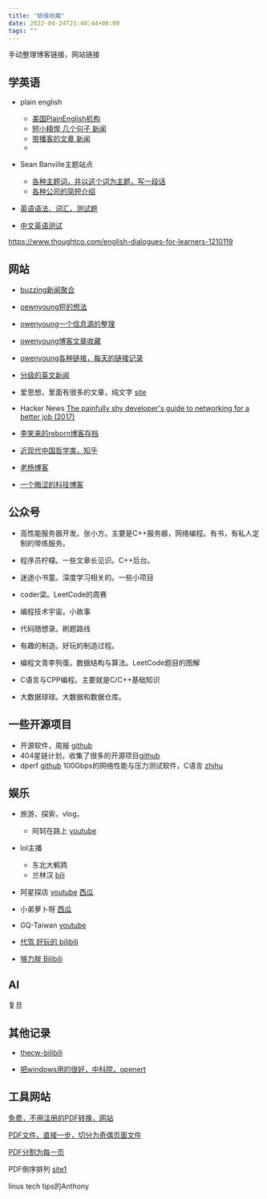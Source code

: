 ```yaml
---
title: "链接收藏"
date: 2022-04-24T21:40:44+08:00
tags: ""
---
```


手动整理博客链接，网站链接

## 学英语

+ plain english
  + [美国PlainEnglish机构](https://www.plainlanguage.gov/resources/articles/)
  + [短小精悍 几个句子 新闻](https://simpleenglishnews.com/)
  + [带播客的文章 新闻](https://www.theringer.com/plain-english-with-derek-thompson-podcast)
  + 

+ Sean Banville主题站点
  + [各种主题词，并以这个词为主题，写一段话](https://listenaminute.com/)
  + [各种公司的简短介绍](https://businessenglishmaterials.com/)

+ [英语语法、词汇，测试题](http://a4esl.org/)
+ [中文英语测试](http://iteslj.org/v/c/)

<https://www.thoughtco.com/english-dialogues-for-learners-1210119>

## 网站

+ [buzzing新闻聚合](https://www.buzzing.cc/)

+ [oewnyoung短的想法](https://www.owenyoung.com/thoughts/)

+ [owenyoung一个信息源的整理](https://www.owenyoung.com/sources/)

+ [owenyoung博客文章收藏](https://clip.owenyoung.com/)

+ [owenyoung各种链接，每天的链接记录](https://www.owenyoung.com/categories/journal/)

+ [分级的英文新闻](https://breakingnewsenglish.com/)

+ 爱思想，里面有很多的文章，纯文字 [site](https://www.aisixiang.com/data/133663.html)

+ Hacker News [The painfully shy developer's guide to networking for a better job (2017)](https://news.ycombinator.com/item?id=30495342)

+ [李笑来的reborn博客存档](http://web.archive.org/web/20130805212653/http://wordpress.lixiaolai.com/ )

+ [近现代中国哲学类，知乎](https://www.zhihu.com/question/286856975)

+ [老杨博客](http://www.999kg.com/chinese/whatsnew/2013/lettertofriends.htm)

+ [一个晦涩的科技博客](https://writings.stephenwolfram.com/2018/04/learning-about-the-future-from-2001-a-space-odyssey-fifty-years-later/)

## 公众号

+ 高性能服务器开发。张小方。主要是C++服务器，网络编程。有书，有私人定制的带练服务。

+ 程序员柠檬。一些文章长见识。C++后台。

+ 迷途小书童。深度学习相关的。一些小项目

+ coder梁。LeetCode的周赛

+ 编程技术宇宙。小故事

+ 代码随想录。刷题路线

+ 有趣的制造。好玩的制造过程。

+ 编程文青李狗蛋。数据结构与算法。LeetCode题目的图解

+ C语言与CPP编程。主要就是C/C++基础知识

+ 大数据球球。大数据和数据仓库。

## 一些开源项目

+ 开源软件，周报 [github](https://github.com/Jackpopc/DevWeekly)
+ 404星链计划，收集了很多的开源项目[github](https://github.com/knownsec/404StarLink)
+ dperf [github](https://github.com/pengjianzhang/dperf)  100Gbps的网络性能与压力测试软件，C语言 [zhihu](https://www.zhihu.com/people/artnowben)

## 娱乐

+ 旅游，探索，vlog，
  + 阿轲在路上 [youtube](https://www.youtube.com/watch?v=OcdGH-TYc9M)
+ lol主播
  + 东北大鹌鹑 
  + 兰林汉 [bili](https://space.bilibili.com/495087764/video)

+ 阿星探店 [youtube](https://www.youtube.com/watch?v=G2mc1GPnoRk)  [西瓜](https://www.ixigua.com/home/110742552243)
+ 小弟萝卜呀 [西瓜](https://www.ixigua.com/home/88190060450)
+ GQ-Taiwan [youtube](https://www.youtube.com/channel/UCI1zO6-A3h7DHg-R_x34vLg)

+ [代驾 好玩的 bilibili](https://space.bilibili.com/3461578714253416)

+ [够力胖 Bilibili](https://space.bilibili.com/582276840)

## AI

复旦

## 其他记录

+ [thecw-bilibili](https://space.bilibili.com/13081489)

+ [把windows用的很好，中科院，openert](https://www.bilibili.com/video/BV11y4y147y4)


## 工具网站

[免费，不用注册的PDF转换，网站](https://www.cleverpdf.com/cn)

[PDF文件，直接一步，切分为奇偶页面文件](https://products.aspose.app/pdf/zh/split-pdf)

[PDF分割为每一页](https://docsmall.com/pdf-split)

PDF倒序排列 [site1](https://tools.pdf24.org/zh/rearrange-pdf-pages)

linus tech tips的Anthony
